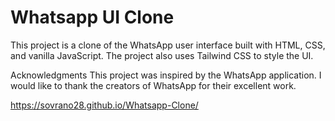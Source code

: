 # Whatsapp UI Clone
This project is a clone of the WhatsApp user interface built with HTML, CSS, and vanilla JavaScript. The project also uses Tailwind CSS to style the UI.

Acknowledgments
This project was inspired by the WhatsApp application. I would like to thank the creators of WhatsApp for their excellent work.

https://sovrano28.github.io/Whatsapp-Clone/

